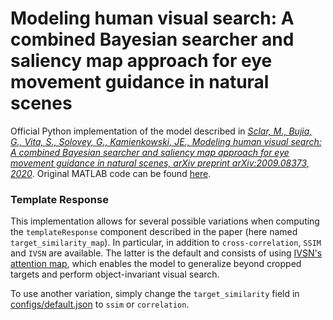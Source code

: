 # Modeling human visual search: A combined Bayesian searcher and saliency map approach for eye movement guidance in natural scenes

Official Python implementation of the model described in *[Sclar, M., Bujia, G., Vita, S., Solovey, G., Kamienkowski, JE., Modeling human visual search: A combined Bayesian searcher and saliency map approach for eye movement guidance in natural scenes, arXiv preprint arXiv:2009.08373, 2020](https://arxiv.org/pdf/2009.08373.pdf)*. Original MATLAB code can be found [here](https://github.com/gastonbujia/VisualSearch).

### Template Response
This implementation allows for several possible variations when computing the ```templateResponse``` component described in the paper (here named ```target_similarity_map```). In particular, in addition to ```cross-correlation```, ```SSIM``` and ```IVSN``` are available. The latter is the default and consists of using [IVSN's attention map](../IVSN/ivsn_model/IVSN.py), which enables the model to generalize beyond cropped targets and perform object-invariant visual search.

To use another variation, simply change the ```target_similarity``` field in [configs/default.json](configs/default.json) to ```ssim``` or ```correlation```. 

